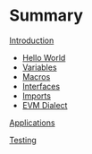 # Summary

[Introduction](./introduction.md)

- [Hello World]()
- [Variables]()
- [Macros]()
- [Interfaces](./interfaces.md)
- [Imports]()
- [EVM Dialect]()

[Applications](./applications.md)

[Testing](./testing.md)
